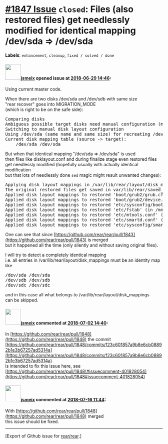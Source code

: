 [\#1847 Issue](https://github.com/rear/rear/issues/1847) `closed`: Files (also restored files) get needlessly modified for identical mapping /dev/sda =&gt; /dev/sda
====================================================================================================================================================================

**Labels**: `enhancement`, `cleanup`, `fixed / solved / done`

#### <img src="https://avatars.githubusercontent.com/u/1788608?u=925fc54e2ce01551392622446ece427f51e2f0ce&v=4" width="50">[jsmeix](https://github.com/jsmeix) opened issue at [2018-06-29 14:46](https://github.com/rear/rear/issues/1847):

Using current master code.

When there are two disks /dev/sda and /dev/sdb with same size  
"rear recover" goes into MIGRATION\_MODE  
(which is right to be on the safe side):

<pre>
Comparing disks
Ambiguous possible target disks need manual configuration (more than one with same size found)
Switching to manual disk layout configuration
Using /dev/sda (same name and same size) for recreating /dev/sda
Current disk mapping table (source -> target):
    /dev/sda /dev/sda
</pre>

But when that identical mapping "/dev/sda =&gt; /dev/sda" is used  
then files like disklayout.conf and during finalize stage even restored
files  
get needlessly modified (hopefully usually with actually identical
modification  
but that lots of needlessly done `sed` magic might result unwanted
changes):

<pre>
Applying disk layout mappings in /var/lib/rear/layout/disk_mappings to certain restored files...
The original restored files get saved in var/lib/rear/saved_original_files/ (in /mnt/local)
Applied disk layout mappings to restored 'boot/grub2/grub.cfg' (in /mnt/local)
Applied disk layout mappings to restored 'boot/grub2/device.map' (in /mnt/local)
Applied disk layout mappings to restored 'etc/sysconfig/bootloader' (in /mnt/local)
Applied disk layout mappings to restored 'etc/fstab' (in /mnt/local)
Applied disk layout mappings to restored 'etc/mtools.conf' (in /mnt/local)
Applied disk layout mappings to restored 'etc/smartd.conf' (in /mnt/local)
Applied disk layout mappings to restored 'etc/sysconfig/smartmontools' (in /mnt/local)
</pre>

One can see that since
[https://github.com/rear/rear/pull/1843](https://github.com/rear/rear/pull/1843)
is merged  
but it happened all the time (only silently and without saving original
files).

I will try to detect a completely identical mapping  
i.e. all entries in /var/lib/rear/layout/disk\_mappings must be an
identity map like

<pre>
/dev/sda /dev/sda
/dev/sdb /dev/sdb
/dev/sdc /dev/sdc
</pre>

and in this case all what belongs to
/var/lib/rear/layout/disk\_mappings  
can be skipped.

#### <img src="https://avatars.githubusercontent.com/u/1788608?u=925fc54e2ce01551392622446ece427f51e2f0ce&v=4" width="50">[jsmeix](https://github.com/jsmeix) commented at [2018-07-02 14:40](https://github.com/rear/rear/issues/1847#issuecomment-401828162):

In
[https://github.com/rear/rear/pull/1848](https://github.com/rear/rear/pull/1848)
the commit  
[https://github.com/rear/rear/pull/1848/commits/f23c601857a9b8e6cb08892b1e3b67257ad5314a](https://github.com/rear/rear/pull/1848/commits/f23c601857a9b8e6cb08892b1e3b67257ad5314a)  
is intended to fix this issue here, see  
[https://github.com/rear/rear/pull/1848\#issuecomment-401828054](https://github.com/rear/rear/pull/1848#issuecomment-401828054)

#### <img src="https://avatars.githubusercontent.com/u/1788608?u=925fc54e2ce01551392622446ece427f51e2f0ce&v=4" width="50">[jsmeix](https://github.com/jsmeix) commented at [2018-07-16 11:44](https://github.com/rear/rear/issues/1847#issuecomment-405221247):

With
[https://github.com/rear/rear/pull/1848](https://github.com/rear/rear/pull/1848)
merged  
this issue should be fixed.

------------------------------------------------------------------------

\[Export of Github issue for
[rear/rear](https://github.com/rear/rear).\]
